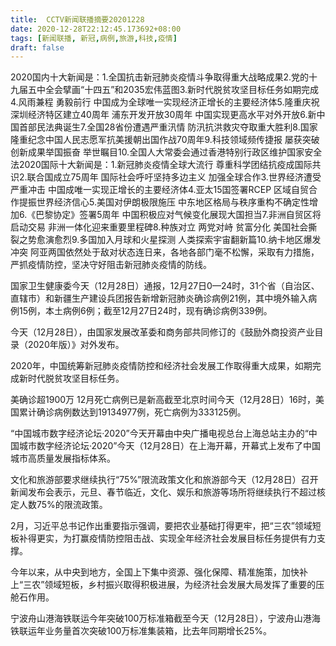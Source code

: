 ```yaml
---
title:  CCTV新闻联播摘要20201228
date: 2020-12-28T22:12:45.173692+08:00
tags: [新闻联播, 新冠,病例,旅游,科技,疫情]
draft: false
---
```


2020国内十大新闻是：1.全国抗击<span class="keywords_content">新冠</span>肺炎<span class="keywords_content">疫情</span>斗争取得重大战略成果2.党的十九届五中全会擘画“十四五”和2035宏伟蓝图3.新时代脱贫攻坚目标任务如期完成4.风雨兼程 勇毅前行 中国成为全球唯一实现经济正增长的主要经济体5.隆重庆祝深圳经济特区建立40周年 浦东开发开放30周年 中国实现更高水平对外开放6.新中国首部民法典诞生7.全国28省份遭遇严重汛情 防汛抗洪救灾夺取重大胜利8.国家隆重纪念中国人民志愿军抗美援朝出国作战70周年9.<span class="keywords_fund">科技</span>领域频传捷报 屡获突破 创新成果举国振奋 举世瞩目10.全国人大常委会通过香港特别行政区维护国家安全法2020国际十大新闻是：1.<span class="keywords_content">新冠</span>肺炎<span class="keywords_content">疫情</span>全球大流行 尊重科学团结抗疫成国际共识2.联合国成立75周年 国际社会呼吁坚持多边主义 加强全球合作3.世界经济遭受严重冲击 中国成唯一实现正增长的主要经济体4.亚太15国签署RCEP 区域自贸合作提振世界经济信心5.美国对伊朗极限施压 中东地区格局与秩序重构不确定性增加6.《巴黎协定》签署5周年 中国积极应对气候变化展现大国担当7.非洲自贸区将启动交易 非洲一体化迎来重要里程碑8.种族对立 两党对峙 贫富分化 美国社会撕裂之势愈演愈烈9.多国加入月球和火星探测 人类探索宇宙翻新篇10.纳卡地区爆发冲突 阿亚两国依然处于敌对状态连日来，各地各部门毫不松懈，采取有力措施，严抓<span class="keywords_content">疫情</span>防控，坚决守好阻击<span class="keywords_content">新冠</span>肺炎<span class="keywords_content">疫情</span>的防线。

国家卫生健康委今天（12月28日）通报，12月27日0—24时，31个省（自治区、直辖市）和新疆生产建设兵团报告新增<span class="keywords_content">新冠</span>肺炎确诊<span class="keywords_content">病例</span>21例，其中境外输入<span class="keywords_content">病例</span>15例，本土<span class="keywords_content">病例</span>6例；截至12月27日24时，现有确诊<span class="keywords_content">病例</span>339例。

今天（12月28日），由国家发展改革委和商务部共同修订的《鼓励外商投资产业目录（2020年版）》对外发布。

2020年，中国统筹<span class="keywords_content">新冠</span>肺炎<span class="keywords_content">疫情</span>防控和经济社会发展工作取得重大成果，如期完成新时代脱贫攻坚目标任务。

美确诊超1900万 12月死亡<span class="keywords_content">病例</span>已是新高截至北京时间今天（12月28日）16时，美国累计确诊<span class="keywords_content">病例</span>数达到19134977例，死亡<span class="keywords_content">病例</span>为333125例。

“中国城市数字经济论坛·2020”今天开幕由中央广播电视总台上海总站主办的“中国城市数字经济论坛·2020”今天（12月28日）在上海开幕，开幕式上发布了中国城市高质量发展指标体系。

文化和<span class="keywords_fund">旅游</span>部要求继续执行“75%”限流政策文化和<span class="keywords_fund">旅游</span>部今天（12月28日）召开新闻发布会表示，元旦、春节临近，文化、娱乐和<span class="keywords_fund">旅游</span>等场所将继续执行不超过核定人数75%的限流政策。

2月，习近平总书记作出重要指示强调，要把农业基础打得更牢，把“三农”领域短板补得更实，为打赢<span class="keywords_content">疫情</span>防控阻击战、实现全年经济社会发展目标任务提供有力支撑。

今年以来，从中央到地方，全国上下集中资源、强化保障、精准施策，加快补上“三农”领域短板，乡村振兴取得积极进展，为经济社会发展大局发挥了重要的压舱石作用。

宁波舟山港海铁联运今年突破100万标准箱截至今天（12月28日），宁波舟山港海铁联运年业务量首次突破100万标准集装箱，比去年同期增长25%。
